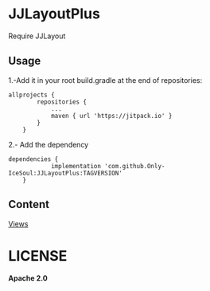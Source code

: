 # JJLayoutPlus

Require JJLayout

## Usage

1.-Add it in your root build.gradle at the end of repositories:
```
allprojects {
		repositories {
			...
			maven { url 'https://jitpack.io' }
		}
	}
```
2.- Add the dependency
```
dependencies {
	        implementation 'com.github.Only-IceSoul:JJLayoutPlus:TAGVERSION'
	}
```

## Content

[Views](./views.md)

# LICENSE 

**Apache 2.0**